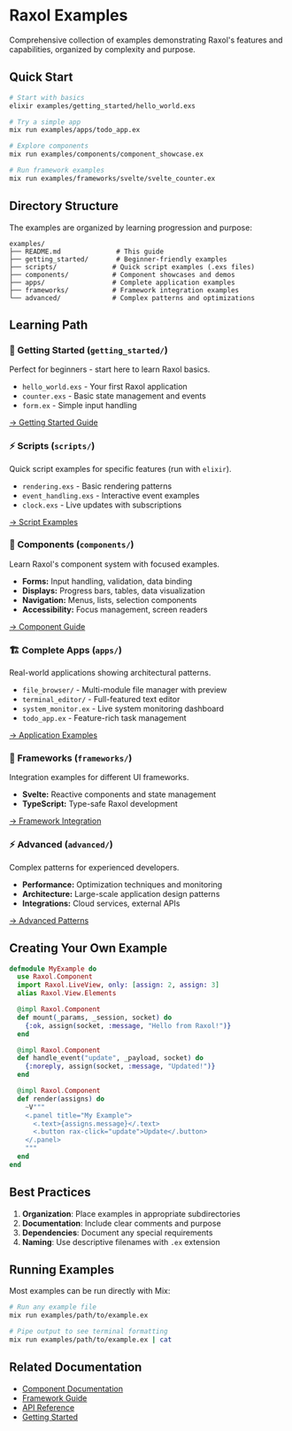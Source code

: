 # Raxol Examples

Comprehensive collection of examples demonstrating Raxol's features and capabilities, organized by complexity and purpose.

## Quick Start

```bash
# Start with basics
elixir examples/getting_started/hello_world.exs

# Try a simple app
mix run examples/apps/todo_app.ex

# Explore components
mix run examples/components/component_showcase.ex

# Run framework examples  
mix run examples/frameworks/svelte/svelte_counter.ex
```

## Directory Structure

The examples are organized by learning progression and purpose:

```
examples/
├── README.md              # This guide
├── getting_started/       # Beginner-friendly examples  
├── scripts/              # Quick script examples (.exs files)
├── components/           # Component showcases and demos
├── apps/                 # Complete application examples
├── frameworks/           # Framework integration examples  
└── advanced/             # Complex patterns and optimizations
```

## Learning Path

### 🚀 Getting Started (`getting_started/`)
Perfect for beginners - start here to learn Raxol basics.
- `hello_world.exs` - Your first Raxol application
- `counter.exs` - Basic state management and events  
- `form.ex` - Simple input handling

[→ Getting Started Guide](getting_started/README.md)

### ⚡ Scripts (`scripts/`)
Quick script examples for specific features (run with `elixir`).
- `rendering.exs` - Basic rendering patterns
- `event_handling.exs` - Interactive event examples
- `clock.exs` - Live updates with subscriptions

[→ Script Examples](scripts/README.md)

### 🧩 Components (`components/`)
Learn Raxol's component system with focused examples.
- **Forms:** Input handling, validation, data binding
- **Displays:** Progress bars, tables, data visualization  
- **Navigation:** Menus, lists, selection components
- **Accessibility:** Focus management, screen readers

[→ Component Guide](components/README.md)

### 🏗️ Complete Apps (`apps/`)
Real-world applications showing architectural patterns.
- `file_browser/` - Multi-module file manager with preview
- `terminal_editor/` - Full-featured text editor
- `system_monitor.ex` - Live system monitoring dashboard
- `todo_app.ex` - Feature-rich task management

[→ Application Examples](apps/README.md)

### 🔧 Frameworks (`frameworks/`)
Integration examples for different UI frameworks.
- **Svelte:** Reactive components and state management
- **TypeScript:** Type-safe Raxol development

[→ Framework Integration](frameworks/README.md)

### ⚡ Advanced (`advanced/`)
Complex patterns for experienced developers.
- **Performance:** Optimization techniques and monitoring
- **Architecture:** Large-scale application design patterns
- **Integrations:** Cloud services, external APIs

[→ Advanced Patterns](advanced/README.md)

## Creating Your Own Example

```elixir
defmodule MyExample do
  use Raxol.Component
  import Raxol.LiveView, only: [assign: 2, assign: 3]
  alias Raxol.View.Elements

  @impl Raxol.Component
  def mount(_params, _session, socket) do
    {:ok, assign(socket, :message, "Hello from Raxol!")}
  end

  @impl Raxol.Component
  def handle_event("update", _payload, socket) do
    {:noreply, assign(socket, :message, "Updated!")}
  end

  @impl Raxol.Component
  def render(assigns) do
    ~V"""
    <.panel title="My Example">
      <.text>{assigns.message}</.text>
      <.button rax-click="update">Update</.button>
    </.panel>
    """
  end
end
```

## Best Practices

1. **Organization**: Place examples in appropriate subdirectories
2. **Documentation**: Include clear comments and purpose
3. **Dependencies**: Document any special requirements
4. **Naming**: Use descriptive filenames with `.ex` extension

## Running Examples

Most examples can be run directly with Mix:

```bash
# Run any example file
mix run examples/path/to/example.ex

# Pipe output to see terminal formatting
mix run examples/path/to/example.ex | cat
```

## Related Documentation

- [Component Documentation](../docs/guides/components.md)
- [Framework Guide](../docs/guides/multi-framework.md)
- [API Reference](https://hexdocs.pm/raxol)
- [Getting Started](../README.md#quick-start)